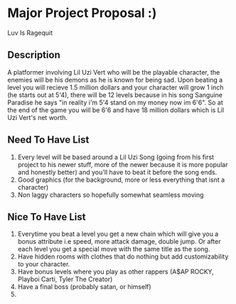# Major Project Proposal :)
Luv Is Ragequit
## Description
A platformer involving Lil Uzi Vert who will be the playable character, the enemies will be his demons as he is known for being sad.
Upon beating a level you will recieve 1.5 million dollars and your character will grow 1 inch (he starts out at 5'4),
there will be 12 levels because in his song Sanguine Paradise he says "in reality i'm 5'4 stand on my money now im 6'6".
So at the end of the game you will be 6'6 and have 18 million dollars which is Lil Uzi Vert's net worth.

## Need To Have List
1. Every level will be based around a Lil Uzi Song (going from his first project to his newer stuff, more of the newer because it is more popular and honestly better) and you'll have to beat it before the song ends.
2. Good graphics (for the background, more or less everything that isnt a character)
3. Non laggy characters so hopefully somewhat seamless moving
## Nice To Have List
1. Everytime you beat a level you get a new chain which will give you a bonus attribute i.e speed, more attack damage, double jump. Or after each level you get a special move with the same title as the song.
2. Have hidden rooms with clothes that do nothing but add customizability to your character.
3. Have bonus levels where you play as other rappers (A$AP ROCKY, Playboi Carti, Tyler The Creator)
4. Have a final boss (probably satan, or himself)
5. 
 